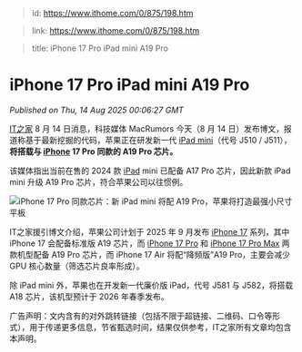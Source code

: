 > id: https://www.ithome.com/0/875/198.htm

> link: https://www.ithome.com/0/875/198.htm

> title: iPhone 17 Pro iPad mini A19 Pro

# iPhone 17 Pro iPad mini A19 Pro
_Published on Thu, 14 Aug 2025 00:06:27 GMT_

[IT之家](https://www.ithome.com/) 8 月 14 日消息，科技媒体 MacRumors 今天（8 月 14 日）发布博文，报道称基于最新挖掘的代码，苹果正在研发新一代 [iPad mini](https://ipad.ithome.com/)（代号 J510 / J511），**将搭载与 [iPhone](https://iphone.ithome.com/) 17 Pro 同款的 A19 Pro 芯片。**

该媒体指出当前在售的 2024 款 [iPad](https://ipad.ithome.com/) mini 已配备 A17 Pro 芯片，因此新款 iPad mini 升级 A19 Pro 芯片，符合苹果公司以往惯例。

![](https://img.ithome.com/newsuploadfiles/2025/8/f09f6551-168a-43e7-8843-2b33b6f80ed0.jpg?x-bce-process=image/format,f_auto "iPhone 17 Pro 同款芯片：新 iPad mini 将配 A19 Pro，苹果将打造最强小尺寸平板")

IT之家援引博文介绍，苹果公司计划于 2025 年 9 月发布 [iPhone 17](https://iphone.ithome.com/) 系列，其中 iPhone 17 会配备标准版 A19 芯片，而 [iPhone 17 Pro](https://iphone.ithome.com/) 和 [iPhone 17 Pro Max](https://iphone.ithome.com/) 两款机型配备 A19 Pro 芯片，而 iPhone 17 Air 将配“降频版”A19 Pro，主要会减少 GPU 核心数量（筛选芯片良率形成）。

除 iPad mini 外，苹果也在开发新一代廉价版 iPad，代号 J581 与 J582，将搭载 A18 芯片，该机型预计于 2026 年春季发布。

广告声明：文内含有的对外跳转链接（包括不限于超链接、二维码、口令等形式），用于传递更多信息，节省甄选时间，结果仅供参考，IT之家所有文章均包含本声明。
